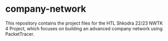 # company-network
This repository contains the project files for the HTL Shkodra 22/23 NWTK 4 Project, which focuses on building an advanced company network using PacketTracer.
